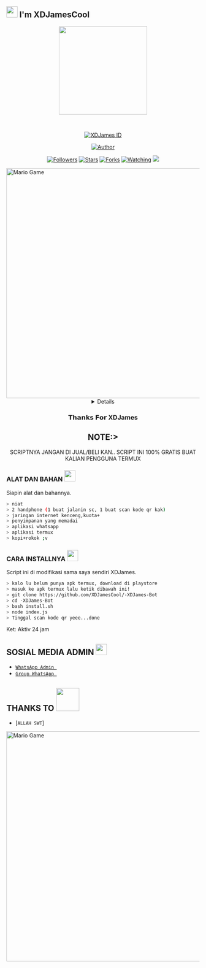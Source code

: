 ## <img src="https://github.com/TheDudeThatCode/TheDudeThatCode/blob/master/Assets/Hi.gif" width="29px"> I'm XDJamesCool
<p align="center">
<img src="https://raw.githubusercontent.com/XDJamesCool/-XDJames-Bot/main/assets/XDJames.jpg" width="230" height="230"/>
</p>
<br>



<p align="center">
<a href="#"><img title="XDJames ID" src="https://img.shields.io/badge/XDJames-green?colorA=%23ff0000&colorB=%23017e40&style=for-the-badge"></a>
</p>
<p align="center">
<a href="https://github.com/XDJames"><img title="Author" src="https://img.shields.io/badge/AUTHOR-XDJames-orange.svg?style=for-the-badge&logo=github"></a>
</p>
<p align="center">
<a href="https://github.com/XDJamesCool/-XDJames-Bot/followers"><img title="Followers" src="https://img.shields.io/github/followers/XDJamesCool?color=blue&style=flat-square"></a>
<a href="https://github.com/XDJamesCool/-XDJames-Bot/stargazers/"><img title="Stars" src="https://img.shields.io/github/stars/XDJamesCool/-XDJames-Botcolor=red&style=flat-square"></a>
<a href="https://github.com/XDJamesCool/-XDJames-Bot/network/members"><img title="Forks" src="https://img.shields.io/github/forks/XDJamesCool/-XDJames-Bot?color=red&style=flat-square"></a>
<a href="https://github.com/XDJamesCool/-XDJames-Bot/watchers"><img title="Watching" src="https://img.shields.io/github/watchers/XDJamesCool/-XDJames-Bot?label=Watchers&color=blue&style=flat-square"></a>
<a href="https://hits.seeyoufarm.com"><img src="https://hits.seeyoufarm.com/api/count/incr/badge.svg?url=https%3A%2F%2Fgithub.com%2FXDJamesCool%2F-XDJames-Bot&count_bg=%2379C83D&title_bg=%23555555&icon=probot.svg&icon_color=%2300FF6D&title=hits&edge_flat=false"/></a>
</p>
<img src="https://github.com/TheDudeThatCode/TheDudeThatCode/blob/master/Assets/Developer.gif" alt="Mario Game" width="600" />
<div align="center">
<details>
 
</details>

### 𝗧𝗵𝗮𝗻𝗸𝘀 𝗙𝗼𝗿 XDJames

## NOTE:> 
SCRIPTNYA JANGAN DI JUAL/BELI KAN.. SCRIPT INI 100% GRATIS BUAT KALIAN PENGGUNA TERMUX
</div>

### ALAT DAN BAHAN <img src="https://github.com/TheDudeThatCode/TheDudeThatCode/blob/master/Assets/Mario_Hello_Big.gif" width="29px">
Siapin alat dan bahannya.
```bash
> niat
> 2 handphone (1 buat jalanin sc, 1 buat scan kode qr kak)
> jaringan internet kenceng,kuota+
> penyimpanan yang memadai
> aplikasi whatsapp
> aplikasi termux
> kopi+rokok ;v
```

### CARA INSTALLNYA  <img src="https://github.com/TheDudeThatCode/TheDudeThatCode/blob/master/Assets/hmm.gif" width="29px">
Script ini di modifikasi sama saya sendiri XDJames.
```bash
> kalo lu belum punya apk termux, download di playstore
> masuk ke apk termux lalu ketik dibawah ini!
> git clone https://github.com/XDJamesCool/-XDJames-Bot
> cd -XDJames-Bot
> bash install.sh
> node index.js
> Tinggal scan kode qr yeee...done
```

Ket: Aktiv 24 jam

## SOSIAL MEDIA ADMIN <img src="https://github.com/TheDudeThatCode/TheDudeThatCode/blob/master/Assets/powerup.gif" width="29px">

* [`WhatsApp Admin `](https://wa.me/6282297358232)
* [`Group WhatsApp `](https://chat.whatsapp.com/K3DCMFnY2vyLSsPcx9dhKR)
## THANKS TO <img src="https://github.com/TheDudeThatCode/TheDudeThatCode/blob/master/Assets/Handshake.gif" width="60px">

* [`ALLAH SWT`]
<img src="https://github.com/TheDudeThatCode/TheDudeThatCode/blob/master/Assets/Mario_Gameplay.gif" alt="Mario Game" width="600" />

